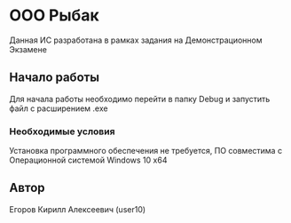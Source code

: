 # ООО Рыбак

Данная ИС разработана в рамках задания на Демонстрационном Экзамене

## Начало работы

Для начала работы необходимо перейти в папку Debug и запустить файл с расширением .exe

### Необходимые условия

Установка программного обеспечения не требуется, ПО совместима с Операционной системой Windows 10 x64

## Автор
Егоров Кирилл Алексеевич (user10)
